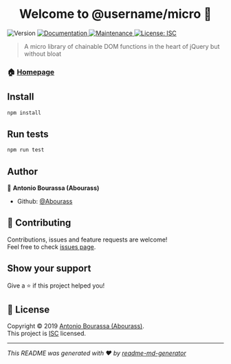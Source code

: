 <h1 align="center">Welcome to @username/micro 👋</h1>
<p>
  <img alt="Version" src="https://img.shields.io/badge/version-1.0.0-blue.svg?cacheSeconds=2592000" />
  <a href="https://github.com/Abourass/microQuery#readme">
    <img alt="Documentation" src="https://img.shields.io/badge/documentation-yes-brightgreen.svg" target="_blank" />
  </a>
  <a href="https://github.com/Abourass/microQuery/graphs/commit-activity">
    <img alt="Maintenance" src="https://img.shields.io/badge/Maintained%3F-yes-green.svg" target="_blank" />
  </a>
  <a href="https://github.com/Abourass/microQuery/blob/master/LICENSE">
    <img alt="License: ISC" src="https://img.shields.io/badge/License-ISC-yellow.svg" target="_blank" />
  </a>
</p>

> A micro library of chainable DOM functions in the heart of jQuery but without bloat

### 🏠 [Homepage](https://github.com/Abourass/microQuery#readme)

## Install

```sh
npm install
```

## Run tests

```sh
npm run test
```

## Author

👤 **Antonio Bourassa (Abourass)**

* Github: [@Abourass](https://github.com/Abourass)

## 🤝 Contributing

Contributions, issues and feature requests are welcome!<br />Feel free to check [issues page](https://github.com/Abourass/microQuery/issues).

## Show your support

Give a ⭐️ if this project helped you!

## 📝 License

Copyright © 2019 [Antonio Bourassa (Abourass)](https://github.com/Abourass).<br />
This project is [ISC](https://github.com/Abourass/microQuery/blob/master/LICENSE) licensed.

***
_This README was generated with ❤️ by [readme-md-generator](https://github.com/kefranabg/readme-md-generator)_